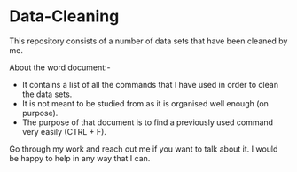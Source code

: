 # Data-Cleaning
This repository consists of a number of data sets that have been cleaned by me.

About the word document:-
- It contains a list of all the commands that I have used in order to clean the data sets. 
- It is not meant to be studied from as it is organised well enough (on purpose).
- The purpose of that document is to find a previously used command very easily (CTRL + F).

Go through my work and reach out me if you want to talk about it. 
I would be happy to help in any way that I can.
